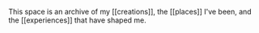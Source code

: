 This space is an archive of my [[creations]], the [[places]] I've been, and the [[experiences]] that have shaped me.
